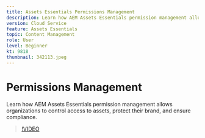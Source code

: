 ```yaml
---
title: Assets Essentials Permissions Management
description: Learn how AEM Assets Essentials permission management allows organizations to control access to assets, protect their brand, and ensure compliance.
version: Cloud Service
feature: Assets Essentials
topic: Content Management
role: User
level: Beginner
kt: 9818
thumbnail: 342113.jpeg
---
```


# Permissions Management

Learn how AEM Assets Essentials permission management allows organizations to control access to assets, protect their brand, and ensure compliance. 

>[!VIDEO](https://video.tv.adobe.com/v/342113/?quality=12&learn=on)
